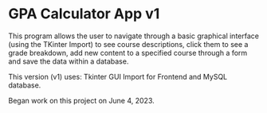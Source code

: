 # GPA Calculator App v1

This program allows the user to navigate through a basic graphical interface (using the TKinter Import) to see course descriptions, click them to see a grade breakdown, add new content to a specified course through a form and save the data within a database.

This version (v1) uses: Tkinter GUI Import for Frontend and MySQL database.

Began work on this project on June 4, 2023.